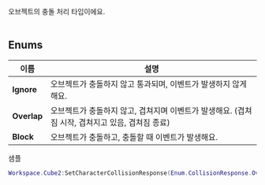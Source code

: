 
오브젝트의 충돌 처리 타입이에요. <br>
<br>
## **Enums**

 **이름** | **설명** |
 --- | --- |
**Ignore** |오브젝트가 충돌하지 않고 통과되며, 이벤트가 발생하지 않게 해요. |
**Overlap** |오브젝트가 충돌하지 않고, 겹쳐지며 이벤트가 발생해요. (겹쳐짐 시작, 겹쳐지고 있음, 겹쳐짐 종료) |
**Block** |오브젝트가 충돌하고, 충돌할 때 이벤트가 발생해요. |

샘플 <br>

```lua
Workspace.Cube2:SetCharacterCollisionResponse(Enum.CollisionResponse.Overlap) --오브젝트가 캐릭터와 충돌했을때 통과되고 연결된 이벤트되게 설정해요.
```
